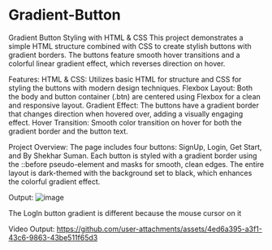 # Gradient-Button
Gradient Button Styling with HTML &amp; CSS This project demonstrates a simple HTML structure combined with CSS to create stylish buttons with gradient borders. The buttons feature smooth hover transitions and a colorful linear gradient effect, which reverses direction on hover.

Features:
HTML & CSS: Utilizes basic HTML for structure and CSS for styling the buttons with modern design techniques.
Flexbox Layout: Both the body and button container (.btn) are centered using Flexbox for a clean and responsive layout.
Gradient Effect: The buttons have a gradient border that changes direction when hovered over, adding a visually engaging effect.
Hover Transition: Smooth color transition on hover for both the gradient border and the button text.

Project Overview:
The page includes four buttons: SignUp, Login, Get Start, and By Shekhar Suman.
Each button is styled with a gradient border using the ::before pseudo-element and masks for smooth, clean edges.
The entire layout is dark-themed with the background set to black, which enhances the colorful gradient effect.

Output:
![image](https://github.com/user-attachments/assets/21ca914d-8445-4974-8e9e-85a82cccd003)

The LogIn button gradient is different because the mouse cursor on it


Video Output:
https://github.com/user-attachments/assets/4ed6a395-a3f1-43c6-9863-43be511f65d3

